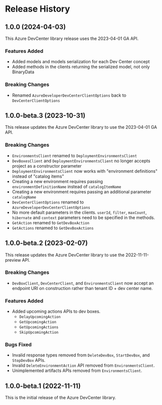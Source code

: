# Release History

## 1.0.0 (2024-04-03)
This Azure DevCenter library release uses the 2023-04-01 GA API.

### Features Added

- Added models and models serialization for each Dev Center concept
- Added methods in the clients returning the serialized model, not only BinaryData

### Breaking Changes

- Renamed `AzureDeveloperDevCenterClientOptions` back to `DevCenterClientOptions` 

## 1.0.0-beta.3 (2023-10-31)
This release updates the Azure DevCenter library to use the 2023-04-01 GA API.

### Breaking Changes

 - `EnvironmentsClient` renamed to `DeploymentEnvironmentsClient`
 - `DevBoxesClient` and `DeploymentEnvironmentsClient` no longer accepts project as a constructor parameter
 - `DeploymentEnvironmentsClient` now works with "environment definitions" instead of "catalog items"
 - Creating a new environment requires passing `environmentDefinitionName` instead of `catalogItemName`
 - Creating a new environment requires passing an additional parameter `catalogName`
 - `DevCenterClientOptions` renamed to `AzureDeveloperDevCenterClientOptions`
 - No more default parameters in the clients. `userId`, `filter`, `maxCount`, `hibernate` and `context` parameters need to be specified in the methods.   
 - `GetAction` renamed to `GetDevBoxAction`
 - `GetActions` renamed to `GetDevBoxActions`


## 1.0.0-beta.2 (2023-02-07)
This release updates the Azure DevCenter library to use the 2022-11-11-preview API.

### Breaking Changes

- `DevBoxClient`, `DevCenterClient`, and `EnvironmentsClient` now accept an endpoint URI on construction rather than tenant ID + dev center name.

### Features Added

- Added upcoming actions APIs to dev boxes.
    - `DelayUpcomingAction`
    - `GetUpcomingAction`
    - `GetUpcomingActions`
    - `SkipUpcomingAction`

### Bugs Fixed

- Invalid response types removed from `DeleteDevBox`, `StartDevBox`, and `StopDevBox` APIs.
- Invalid `DeleteEnvironmentAction` API removed from `EnvironmentsClient`.
- Unimplemented artifacts APIs removed from `EnvironmentsClient`.

## 1.0.0-beta.1 (2022-11-11)
This is the initial release of the Azure DevCenter library.
